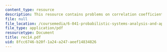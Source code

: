 ```yaml
---
content_type: resource
description: This resource contains problems on correlation coefficient.
file: null
file_location: /coursemedia/6-041-probabilistic-systems-analysis-and-applied-probability-spring-2006/8fcc6746b20f1a24a247aeef14834826_rec14.pdf
file_type: application/pdf
resourcetype: Document
title: rec14.pdf
uid: 8fcc6746-b20f-1a24-a247-aeef14834826
---
```

